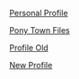 [Personal Profile](https://r4l7.github.io/projectCDN/musProject/resource/images/personalProfile/)

[Pony Town Files](https://r4l7.github.io/projectCDN/musProject/resource/images/ponytown/)

[Profile Old](https://r4l7.github.io/projectCDN/musProject/resource/images/profile/)

[New Profile](https://r4l7.github.io/projectCDN/musProject/resource/images/profileV2/)
